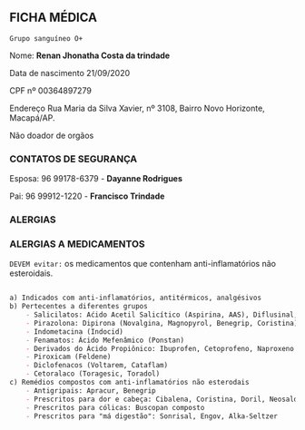 ## FICHA MÉDICA

`Grupo sanguíneo O+`

Nome: **Renan Jhonatha Costa da trindade**

Data de nascimento 21/09/2020

CPF nº 00364897279

Endereço Rua Maria da Silva Xavier, nº 3108, Bairro Novo Horizonte, Macapá/AP.

Não doador de orgãos




### CONTATOS DE SEGURANÇA

Esposa: 96 99178-6379 - **Dayanne Rodrigues**

Pai: 96 99912-1220 - **Francisco Trindade**




### ALERGIAS




### ALERGIAS A MEDICAMENTOS

`DEVEM evitar:` os medicamentos que contenham anti-inflamatórios não esteroidais.

```markdown

a) Indicados com anti-inflamatórios, antitérmicos, analgésivos
b) Pertecentes a diferentes grupos
	- Salicilatos: Aćido Acetil Salicítico (Aspirina, AAS), Diflusinal, ENO, ENGOV
	- Pirazolona: Dipirona (Novalgina, Magnopyrol, Benegrip, Coristina), Fenilbutazona
	- Indometacina (Indocid)
	- Fenamatos: Ácido Mefenâmico (Ponstan)
	- Derivados do Ácido Propiônico: Ibuprofen, Cetoprofeno, Naproxeno (Naprozyn)
	- Piroxicam (Feldene)
	- Diclofenacos (Voltarem, Cataflam)
	- Cetoralaco (Toragesic, Toradol)
c) Remédios compostos com anti-inflamatórios não esterodais
	- Antigripais: Apracur, Benegrip
	- Prescritos para dor e cabeça: Cibalena, Coristina, Doril, Neosaldina, Superhist
	- Prescritos para cólicas: Buscopan composto
	- Prescritos para "má digestão": Sonrisal, Engov, Alka-Seltzer
```

